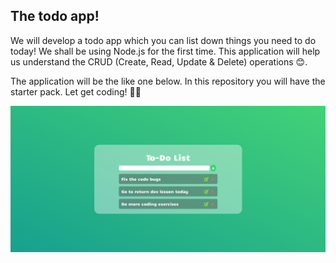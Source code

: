 ## The todo app!

We will develop a todo app which you can list down things you need to do today! We shall be using Node.js for the first time. This application will help us understand the CRUD (Create, Read, Update & Delete) operations 😊.

The application will be the like one below. In this repository you will have the starter pack. Let get coding! 💪🏾

![Todo app](/todo.png?raw=true)
